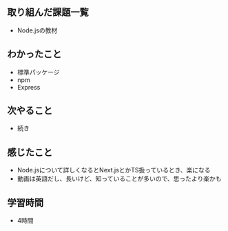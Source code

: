 ## 取り組んだ課題一覧
- Node.jsの教材

## わかったこと
- 標準パッケージ
- npm
- Express    

## 次やること
- 続き

## 感じたこと
- Node.jsについて詳しくなるとNext.jsとかTS扱っているとき、楽になる
- 動画は英語だし、長いけど、知っていることが多いので、思ったより楽かも

## 学習時間
- 4時間